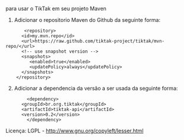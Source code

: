 para usar o TikTak em seu projeto Maven

1. Adicionar o repositorio Maven do Github da seguinte forma:
```
       <repository>
	  <id>my.mvn.repo</id>
	  <url>https://raw.github.com/tiktak-project/tiktak/mvn-repo/</url>
	  <!-- use snapshot version -->
	  <snapshots>
	     <enabled>true</enabled>
	     <updatePolicy>always</updatePolicy>
	  </snapshots>
	</repository>
```

2. Adicionar a dependencia da versão a ser usada da seguinte forma:
```
    	<dependency>
	  <groupId>br.org.tiktak</groupId>
	  <artifactId>tiktak-api</artifactId>
	  <version>0.2</version>
        </dependency>
```

Licença: LGPL - http://www.gnu.org/copyleft/lesser.html
